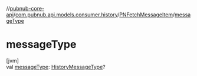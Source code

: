 //[pubnub-core-api](../../../index.md)/[com.pubnub.api.models.consumer.history](../index.md)/[PNFetchMessageItem](index.md)/[messageType](message-type.md)

# messageType

[jvm]\
val [messageType](message-type.md): [HistoryMessageType](../-history-message-type/index.md)?
